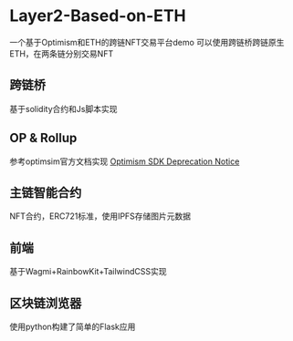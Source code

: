 # Layer2-Based-on-ETH
一个基于Optimism和ETH的跨链NFT交易平台demo
可以使用跨链桥跨链原生ETH，在两条链分别交易NFT

## 跨链桥
基于solidity合约和Js脚本实现
## OP & Rollup
参考optimsim官方文档实现
[Optimism SDK Deprecation Notice](https://viem.sh/op-stack)  

## 主链智能合约
NFT合约，ERC721标准，使用IPFS存储图片元数据
## 前端
基于Wagmi+RainbowKit+TailwindCSS实现

## 区块链浏览器
使用python构建了简单的Flask应用

